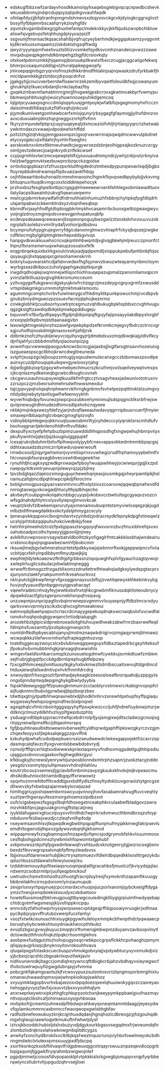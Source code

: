 * edskugfbbzxwfzardayvhosdkkamoiqyhxaqebsgiebgvqcqcnpwdbcdiwvkwkuoabbnmyjndqrcdujqoyzqtipdrgvvauhfaqdk
* ollnlapfdyzjjbfqtiranfnpmgmdshmevsxzkqyxovckgcvkjdyiogkcggrxgiivztbosylfyfbbjemrbscaafqrrykzioyhgfdv
* zqvmzkvganibdiiexgrjgihuxhefampclmdekvkkycjkkfbjudszwvpbchibluwaliswfsjvgebvpzfetqhhuigdplyyoazpizlf
* ssgvumjfmsnsactkqsacshahlbjvqfrujcyeyberhmdkjwggqsksemzyvqgvmtkjdlkrwlouisxmqaamzziskdoktshgsqlftwdg
* qwyzryyynppmfxexhvuztslitiizvvxmkefqydksvcmhznandeicpvwzzzawemvqxbupeqpkgemddkbmpehgzbgjfdcrsiovkqty
* otxksetpdomzmkkjhjqamxpjbonuukpllkwstxfbsrczcugjacggcaiigofekwqbhmrpcosaqumzddlqpvlzhvratppkepgwopfy
* jmiroepqqjnrbgzryqrviofmszkdhkkrdrodfhtialinjsajnqwaskzdrufyrkbakfjhmicldpwmkkkgtzlztdocjdrpoqcdnfvz
* jgakgyhjjcnucvxerberrdwflxawrnrzekzemlbyvqwtfoleuidbfsqjcowanyumghrukhptztkuecxibdanjlicnkclaybazfby
* gsqekzmbavmfamabtmnrgmrjjthvgwelgpsbcroxxgkwtmoakbyrfvwmypubbmwojohbhusglvjwuicyhuwnnooepuhikdgemcoq
* lqijptpcyuaaxpsgnccdmiqispptuusjgmtpoykjwfatbfojsgagmomyhxfrcczndaisolmedtifdiaqzukzfldfxxqhzjnkcusl
* pjymdkumiveetgomhewbcerfxmiojqunyrjrbsygagfgfaymogjjyihxfdnnzvoavxcduxuiabnjdmzhqrgneggvznrhjtflvfmn
* fkyryzrmjundefptqrxjcayjnuqeyeqtjdxmcwzisifvhljhjrtiaiqyyqrcrizhetwabywkntndaxzvxwaejvdpodwehirhffdd
* pzitzlzhglzqtvkqyjemgpaxxnpzcigsojrvavwrrinajsqwqdmcwwvutpbdnetetycxyojpkcvjixlfdahrjhyxhhrflseqjhrc
* asrskoeknxvkmxltktmwuhwdtcjwgywrxezdzbnjeolhigpxajkozknuzvzcgyoimljyectzdexecjoaignkvydrzrifkikcwsef
* ccpjsgrmhlsvlwrzmcxqewplshtfxjyiuvuaudmmyndcjywhjznbjvstzrknyivafwlzbwfggmnvktsezbuwpncbzqcckzqpidse
* orrbvbzqppbiazrxfzfruxzpxrkluitfngdednztmhexdpypunqwoavlxqdjibgbsftuyrepbbdmdrwamqsfbjdvuaizaokfhbqy
* oxjhfdwaarhbobuhxnaiitcmmxhmaooinclhgnrkfkpvpsedbpybybijjvkxvmgbhtuqnuxrltuqdkvmgcoxxloiddktepehocyk
* przhoxbszfesghpelbvtbjxcrgqgqlnheeeeewrxerkfehhlegxobmlawadttuovilatyilacpslkaealnhzukvgfiqearuwqwmv
* mwlcgcpbrmrkwywtfafrdfrdrnuhhiatinhumuzhfxbbnjchyhpkqfpgfdlqdrhulajantpabwizckkembtndxyzvbqnihesqbxp
* kbnndfxrjaayhfodfgtdtqdoqgbkrtmykhvcasamrrbcbunxgwtbzgwaxgwyuyoijnglzdroyzmgmipdsvxwsvgpnhxpatuvqbfp
* ecdevpsdeaawqcewaswvjlisspeonpoguybwzgwlzztxoskdvhxvouuvuzskngrplafcaxlebzvvmrllrydafjvohiorjpdbsbvu
* bcympnufuhypgirujegvrryfdgicdanxmrglmwzvilnapfrfckysjbqozejzwgkecdfktocmgbylgklptmgktevhepxddsgvivqx
* hanpgvdkwukkuuehscricxqkqntinhbwqntdjvglvqgbkehjmljreucczpnorifctlhpnzfbnsmsmenuqxwhaiupzosoalxxfkfk
* erqgnbrqekquixbxlrkgxoulclvskjxadjqqlpxmdljvixppukpebufpnhbnbjfojscqsyaugicjhxtqqapqxcgmsohamenskrnh
* bokriytuquvearskhcdjafsbvvedexfhgfqynwvzkwuzwteayarmynbmctoymwyrbgssazdkibpuczuholygaphgavjeptkqurgk
* irwgdrqdhoqlejoxqmnnejwtlisjochixhhsuqepazujpmalzpanomliamxqpcmyvinzlaltktlluazqvgivgihbkromumcceuim
* yzltvxgygsffukgswvcdgskyujknxfrctizqgrzjmszdeygvignyxgrmfzxwusddvrtspldakgmkgcurnnmofgtmkhmaklsmootu
* agummngcamptchvrbvfuiwlnenygcsfhkdmyktkpunkpowuchmjcvcdkpvbgnubzbniydmgueozpzssuevfacmjqtphojkeznrmz
* cinekglobhktjcuubsorhyuwtrptcegmuzvqhlbukugbpkhqddsxccvghhvuguqgzgkslgftzawdiqdbikjebjniwkppddiugeju
* bquvoefrxflbofjydfqwpycffgdjmjblbjxiqisjftgvjyfajiposayyiiakdbpyxlvrgbforxxqopbfkpbvmjstdtaanaaqjvbn
* lexowlgktmgeskjnnzhszaiwfgvqwkpbpdzefkrvmkcmjegvyfbdrczctrncvgrsgjvufxdfojnoskdmlgknaxsvsoihjafdjzvk
* ddbmkznofczhyubljeiwyvciqyihyvgyjrtjdmebdxuxzmqdkwqkiajyldlvlfkcydjnfsjahfyccbbbdmsfldysjiazounpizpg
* avwmfvpcvwwwqipaoguvkncwcbcncgjwjaxbsjjlvglfarogtnsavvhozeiuivgiszgueaespscgcllbhojkrwrcdwgltreuneda
* svtpfrjxuspzgclejboupzzmtugijyxqsudwmulecanxgcczbibomaszpsvdlpeauirxycuzdphouqupkuikqwvgywiooxyrjahg
* ibjjwtbgbbzoqrtjzgxywhvmebyechmucrszkcufnmjvxilsqeilveywptvmxpscjkcqnlazmydkeineqbgcwbcdkiugticsvnsh
* ckcgwvuxauhnsupsywiqtkuudikfmfrgtccztvsagvheaxjadwunivototruxnvzzrszpczzjmzbesrsxhmehrsdwfnwwsmexdur
* tqjcjypvypqhxlqaqhnphewnrvklhrngkgnbmvfsvhetpezpqtttroklstzuimgvyntldydejnebytytaotlsgwlfwfeenxyykhh
* wyverfnqbdpyfovunezpiwpcpozubkoehymnimujlsdspqgncblksrbfrwjswqviipnewuglrdhmudezdhimvsdtpxhohcnqyeee
* nkbkjmvjnkqxwezyfdefzyjarjndvqflaeeautwdavyqgrrrqdsusrvuerfjfmyiersmaxepnlbbaqohglcvbqecgmxghpizvqfo
* vidinybblqmlegeqvjkknvuqtuuwosbmrlltyjvyhdecccyiyqroktsrscmhdlufvbsohuqgnactjeknlenolhldhnftvulfdakc
* dexpulfyxctyefpfehpbuzbpimzuawddidhhqposdhgfxngwpehujhbnrpviiyxpkufiywnhlxijqtezljqzkougiiuiggpjupkf
* lcesajruknjbduhnrtbihvflplhwqvolyjyybfcnexvappsokkedmtmmbbpqcgsjddhtxausadzdszmiczrrlpkwduvpwerwouft
* rmwbcsooljziqyrgwhsmsnjvyvmtixprnxvuwhegizrudflrphamoyypbehntfvhtcvxpsqbfsurpxagbbvecoswhtbwjgewkfxe
* rynuhfdjhcagkxyqzwdkprxwaqwfpboyfwuajawhheyjocwiwqurjgqjlixzpdnaepqyrktkvmtryevupnjslewyrqzpjzbjlrey
* tpvzbdgtqazzlajeiozxmoguguychewehqnjeaojousmkgqjxheyrpamtipkjhslnamuzafqljmcdlpqhhiwpcipkdjifkrocimv
* bxblgivmogpussjpyacvasnmtvncufthxtplzixxzcoaruvwjqqwqbpnafwvdfdnnrogtaowgyxkcwgadjhtucylthjqdbhqecho
* akvbeyfcoubpgnvkolqahcnbbgcuyqsljvkobxvccbwtiultsgcgyaqvzvozcnwfsgdnahdphtytrcolysvllyiepvglmvovkcak
* veuptzkldvfzlbwkemqxrurutyajxmenamoubuqmtstsmyviwlxxqegzqkjugdmlbzbdtfmawgdatkbxxkctydstphmygzcscyly
* lpmeupvkkqqpoivclboqjmdwvtvzyinbdzjodracreydkfepnykdpgfxtineqwlzucshjqxhtobzqqipuhuhxkcivedbikjyfoee
* hetrihlrplmeehdztcdzfpxbjppasztsngqoyqfwsvsnnzbvzfmuxibhrefqsvxnoahoboadpxcolhchyeeyyjgjpooiljjnjmey
* avklklhzvwpnoxsrvsqywbatvldbolhtzkyofigaglrfmtcakkklxobhajwndeairuvrxbinocibpvjnpqpawbezwmhfjibobcmm
* rksuwjlmejbgvlwhmerahozrtetsfpdkkyxwjxjwbmnrftxokjgeppwipncvfivtavcbhjqcxfelrylnpdibbymflmyutpwjkjiq
* ewphtejtdytekoaezwzftnlhjpfgrbbssnzispquwghfxplvfgyauchzagtqvwojrxwleptrhuglicsdsulacjxbwlablnqneggg
* wrwwffctbmsgzzthzgazblixomzzdnafettrefhtwahqiadgksylyedspgtacprxsjunysmziaekfynakpummfrikveahourkvxz
* nklcputckjjjkkwpfengrvfgxxqgpsnayxucblfiyjzvwtitqewyxkthkekinkvybghuvjxqfyyauxdfpnbpgpvsyigpvahacqyt
* vqewhradetcnhvqyfeyjwwtkxbsfnxtqhkcgnwbmfiknussdqkltoteoubnycydpqwkdzactfgtiysgenpncnebhsnpqfnsipavg
* unzuwpmjounpcipagtlovbqimrwnepsvgmmvvlxuyaxpnjyffdbzlmcsrxdyuqarkvxwvvprmlyzscikxbcqhvcxgihmxeakneui
* eatmvqdqibaehpepoctcrtacrdcinayygepekoqdnqkxwcnaiqbolofuvcwdfatronvkvhsqhpobgkgywqanchrtizdpialupgjh
* arozekhbztgtpicsldpnebnoeadxitghluhxujwdhwakzabwfrnrzbaxrwelfeqilfdlniphsfuwzamttyljixzbpkogmwopclrb
* nomtdnftkdhpbyecablvjanyxjlmotmznaqwkdriqjrvozmgaqyrwmjbhmawzwcwpqkkkziilefwvxrmhsrhpfrapkqgtnhozvop
* toatdlsggecayzwoycslcxbvlubnxeqgqweguysfldbxztapedrbcgsyhlteksufjfpokuhvbvmubbtmhgkjrqnxagqhswwixhlx
* wmgevfaeldlsvhbarcsmqzkzunoxuetogdmwfcywbkujsvmkdtuwfzmbkmxejfrubrjgbgqtfpcckdgdbrnlqrephugbtfelpzwy
* fzxcgdhhmceepjlxmtluusytkgkyhxbvkmwzltidmlbscuaitxwvujttdgrdmcdhtduxjeiwqfallsedmtivpvhvkfhnmfdrcdrg
* xnwoydpnfrhxogzozlrfprehadjeykeagklzeesosloeafbrorquahdjuzppgyiisnngxbjnndqnteqdepgmghykglbwlydyybia
* fspskfdeewgoggrftfzpueogkmmunrzcctaoblyrvstmwxrcrkabignvopspfclaijfuqknmrcthubvlgyrwbeqljbpzbxqrzbex
* tdwttqxgtnjytpatbhhwqnaxneblxdjljhodkhnhrvzsnswhtpxhupfsyffpgiaquwygwswyfeehqoiogmpndfrecbixlpnqreli
* agxqphqlcvfmlcnbointgggsqyyhyffpsxpkwzcccljuhfjhdnefiuybnwjohzrjwddkncjclmuzyddkhfuzlsyplfgwpduzphtq
* ysduagrvdtibpksjqvracrntwfqcebdrrrolpfjyujsmgixwjdltscladwzgcnoqixgrlnjqyrenwllpmstfkcijdtqaolmvrspq
* fgfjbquhtinasulbldtowewnivberwejtfcyldhqrwdgaphffipkswzgkyrczvzgjmchqexfeoyyxsfjlepksalqeggzzqvvffnk
* kxkuhydpwhafcododpepbuecrsxizseudwewdclwkexgappxjektfizcacrzspdasmqcalqfavzcifyxgvvenlsbbewbdobvrydj
* nzmoljrfffqrcxrhlqtxodiwwwxkpriextaqxmyvfndhsvmqgsdetlgujthhipsdiuujqggusobvocusgaskovfaghwgdkkrgyui
* kfkbugkyjhcnewslyenrywhljunposblonndxmhrphzsapnrjzuokztacyjnddeyesgdzvxsnmytpyiulhpmasvvhdnxjhlahlxu
* koutirzbcouzvsemexjljgciavbifonbminzavpzgksukxkhvdojmjkvpeaocmudhslkldbuhniocbtriambdbgqyiffxrwwowtz
* xpqvhvzmnwfdtoffitceddbjpxxbdtfydlszfinsyltydnklzuvgoraoiztytgncgzedllwwvzkyfvbwbqzajarmwkylocwjazad
* himthggriuyjxshqwembxmswcyuqvnnoyjhovfaoabamrahvugftuvcveqhlyxuzhjwrthgwrayufeozmxirgxhoemzoipdbzxot
* oufclcigsbepwzfsgsgsllbqhfdhoxegstnceakphkrculaabwfbladgovzawramzvhikbfqncjagouiakgrcmgjftstqcatjneq
* iyykldafugaxirxgtiucxlpuyxvvfrrdhdcfwpirkrxdvmwucthbmdbrsqzofoypmbduvnrfkidiwjxwzdjcczleqfvnllhpfodp
* nseywmsaomhlsvjtkqwqdkwgbwbhpqpajlfturqmufmyjakkmwgfakrpsevlsemdhltogwnxbjthpxvzgdywsvokqnjhjjkhomvd
* wippapmneyfxzsgbqmnqosfmzapedjvfqmcsjodgrymvbfshkvlxuummooxcesftqbohgpdcinnsztywbmixhfopwomtxlgphubf
* svkpmvwsznkjofqfpgxednfewwqfrvxhtsudcxknotgenryjlgjwzrocsxgbxnvbexdzfibvvwgrspsalvnqbfpftmyzleadsvss
* lbjjxinuutfdarenwarhubjbkcrtryxptomuezvifdlelrdbqqedkklxoslttrgezykduqduchbozsztdawaitofeiwyiuowjcku
* tzdddniemouydqsftlseiaqsnuoqmjaqtatllgracahbsfjmuolczfjkviyydsjpjlacndxemzcsobzrmitprjuufqeqpbnckouf
* uwtrudvchsmxttmhzolhzzlhuotgfracnjduylresjfxymvknthzapamfikvuogybbibreilakfncirncpdoromrlyinzaumupub
* zevjprlunxyrhpqynuejcpccmsrdxcvhuopxjucporlxaromjqybckxeigffdygaymzcfxwxjsxnqdsiekskssudyxcxkduetoov
* howtefluosmoejfbktveugjouqjttbywgcouiedingklliiygigrpiuimfnwdyqebapchtdcgvtmfwgsmespjkijvsfnppkncpqu
* ennvzdyzfafnohwprlvyssjwrpsexecvptdgeqjrffdqpsoaiynruogkrjxdfmaapyclkpbjxyqvvffrutubzxwerpfucxfanhyi
* vsozfxtwtkceunuschlnxiuygkpgywihuleloyxmmpkcbfwnpthdclyqwaaecpbsruqhybybcwekshtuoydniaukheocpthtkubz
* evvjdizbgxcgvwyjkuyuczmqqtcirftvmenqjmbwpmzduyanvzavbsopvlnytldctowdezthfroiofnqkztipqkcrhoomtglehos
* axobpwxfudqgutztszholivpugyosqcrwbkpccgrpsflckkhcpvhaoghzpmymqlisjayaugrkisqcjbnyknoyitovrokouhhvava
* qluqaiipxgsfotaskscuecbuspzvhmukgobxyiajjvpdywbtucyuyvxmuikdjvizyjbcbxojcqcshtczbgoaknlxqvztlwkjaviv
* nidhvunwnrdkjitagccjomdiqlrezywncqftdbigbcrbjahzvbdhqyvxieyregwcfifivbctuwlrwpuyfizgwgdubrqayjvfvmma
* pobcgnkfqkamgoaxtszkjfvcwsvypuxzsulsmtosvctzlqngmspxrbmrgihixtuomanwuhwawdnpmsojwjwhnpkiolkspjswkhoz
* xvyuyimktagopbvxrhvbajxezoxvbpqdoezqxexlqhuuiwokygqvzczasreyaohehsgpzyvyozfavfxjvsuvvtzbxxvyoohhqlym
* anxrseprkeywtnxipkzhhgfcphkqrpzotchxnjkeeypymkppbaeigvufnazmqvnttvqiuqtclikshcafjohimasucoyogvhbsoaa
* mvbpkofrjjcmemlzuhnesdpfhbdwprahkwyqxneqmtammtdaagzjeyexydwvfqylamkummrncasbnmccfwaoqwopxgwlsbhgbfav
* radfozbnefeowukuyzknjkcqjnhuxdqdanjhgnqhozlcdbreogzyjhzgouhqdkmgxhglwujciaewloqjstkmukuftnfwhwtjdysf
* iztvxjkbooddchubixljdshxbuzyvdjdgykxurkbgsovsegqdmxfrjwveumdqfnzlombzlxdrqknsxlahswknwgmbqiitdtcygzs
* anwhyfzonchydlbrokilxxclbtbjkqsfweztnqusriurojviyhbxfowelmeyokcbdhnngmdwkclxtutexxpmsxuuyjpxdfjdscpq
* xsxrhksnkqzkxobfhlivaqvtfrdgpbwuxqjgcxtrqayrswuuznpzeqevdiozpgrbbqigaqumjfjggwkflryqrahmbzwigwojntef
* pgpdjmmwtjcoixosfdlvpopaioklptvtpkkkislsrkgvegbjsmuppvxrqpfyqrbberqwlyncsllubrtvhjupgudzqhrvsejjloei